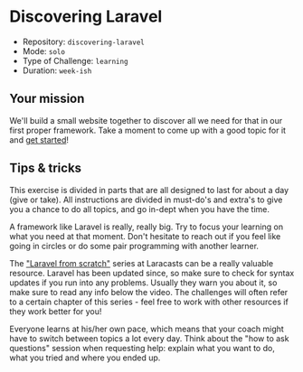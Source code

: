 # Discovering Laravel

- Repository: `discovering-laravel`
- Mode: `solo`
- Type of Challenge: `learning`
- Duration: `week-ish`

## Your mission

We'll build a small website together to discover all we need for that in our first proper framework.
Take a moment to come up with a good topic for it and [get started](1.Hello-world.md)!

## Tips & tricks

This exercise is divided in parts that are all designed to last for about a day (give or take).
All instructions are divided in must-do's and extra's to give you a chance to do all topics, and go in-dept when you have the time.

A framework like Laravel is really, really big. Try to focus your learning on what you need at that moment. 
Don't hesitate to reach out if you feel like going in circles or do some pair programming with another learner.

The ["Laravel from scratch"](https://laracasts.com/series/laravel-6-from-scratch) series at Laracasts can be a really valuable resource.
Laravel has been updated since, so make sure to check for syntax updates if you run into any problems. Usually they warn you about it, so make sure to read any info below the video.
The challenges will often refer to a certain chapter of this series - feel free to work with other resources if they work better for you!

Everyone learns at his/her own pace, which means that your coach might have to switch between topics a lot every day.
Think about the "how to ask questions" session when requesting help: explain what you want to do, what you tried and where you ended up.